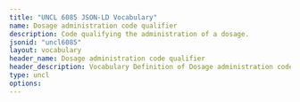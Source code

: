 ```yaml
---
title: "UNCL 6085 JSON-LD Vocabulary"
name: Dosage administration code qualifier
description: Code qualifying the administration of a dosage.
jsonid: "uncl6085"
layout: vocabulary
header_name: Dosage administration code qualifier
header_description: Vocabulary Definition of Dosage administration code qualifier semantics in HTML format. JSON-LD format is available at [uncl6085.jsonld](/vocabulary/uncl6085.jsonld)
type: uncl
options:
---
```

